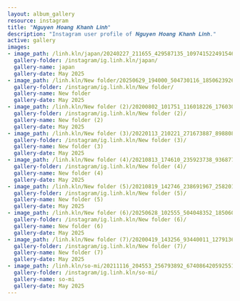 ```yaml
---
layout: album_gallery
resource: instagram
title: "𝑵𝒈𝒖𝒚𝒆𝒏 𝑯𝒐𝒂𝒏𝒈 𝑲𝒉𝒂𝒏𝒉 𝑳𝒊𝒏𝒉"
description: "Instagram user profile of 𝑵𝒈𝒖𝒚𝒆𝒏 𝑯𝒐𝒂𝒏𝒈 𝑲𝒉𝒂𝒏𝒉 𝑳𝒊𝒏𝒉."
active: gallery
images: 
- image_path: /linh.kln/japan/20240227_211655_429587135_1097415224915468_3415985951360099023_n.jpg
  gallery-folder: /instagram/ig.linh.kln/japan/
  gallery-name: japan
  gallery-date: May 2025
- image_path: /linh.kln/New folder/20250629_194000_504730116_18506239261008644_6504050147540140828_n.jpg
  gallery-folder: /instagram/ig.linh.kln/New folder/
  gallery-name: New folder
  gallery-date: May 2025
- image_path: /linh.kln/New folder (2)/20200802_101751_116018226_1760308337450677_1968624485189741110_n.jpg
  gallery-folder: /instagram/ig.linh.kln/New folder (2)/
  gallery-name: New folder (2)
  gallery-date: May 2025
- image_path: /linh.kln/New folder (3)/20220113_210221_271673887_898808544157189_5512672853361872049_n.jpg
  gallery-folder: /instagram/ig.linh.kln/New folder (3)/
  gallery-name: New folder (3)
  gallery-date: May 2025
- image_path: /linh.kln/New folder (4)/20210813_174610_235923738_936877116896513_5590430447837511873_n.jpg
  gallery-folder: /instagram/ig.linh.kln/New folder (4)/
  gallery-name: New folder (4)
  gallery-date: May 2025
- image_path: /linh.kln/New folder (5)/20210819_142746_238691967_258201519262254_4643849587102789931_n.jpg
  gallery-folder: /instagram/ig.linh.kln/New folder (5)/
  gallery-name: New folder (5)
  gallery-date: May 2025
- image_path: /linh.kln/New folder (6)/20250628_102555_504048352_18506025811008644_5351773292287653048_n.jpg
  gallery-folder: /instagram/ig.linh.kln/New folder (6)/
  gallery-name: New folder (6)
  gallery-date: May 2025
- image_path: /linh.kln/New folder (7)/20200419_143256_93440011_1279136245619425_7098539873456732380_n.jpg
  gallery-folder: /instagram/ig.linh.kln/New folder (7)/
  gallery-name: New folder (7)
  gallery-date: May 2025
- image_path: /linh.kln/so-mi/20211116_204553_256793892_6740864205925519_6659654656672296696_n.jpg
  gallery-folder: /instagram/ig.linh.kln/so-mi/
  gallery-name: so-mi
  gallery-date: May 2025
---
```

